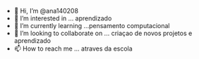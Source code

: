 - 👋 Hi, I’m @ana140208
- 👀 I’m interested in ... aprendizado
- 🌱 I’m currently learning ...pensamento computacional
- 💞️ I’m looking to collaborate on ... criaçao de novos projetos e aprendizado
- 📫 How to reach me ... atraves da escola

<!---
ana140208/ana140208 is a ✨ special ✨ repository because its `README.md` (this file) appears on your GitHub profile.
You can click the Preview link to take a look at your changes.
--->
